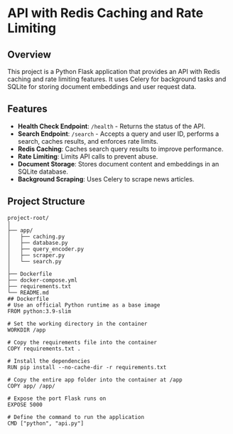# API with Redis Caching and Rate Limiting

## Overview

This project is a Python Flask application that provides an API with Redis caching and rate limiting features. It uses Celery for background tasks and SQLite for storing document embeddings and user request data.

## Features

- **Health Check Endpoint**: `/health` - Returns the status of the API.
- **Search Endpoint**: `/search` - Accepts a query and user ID, performs a search, caches results, and enforces rate limits.
- **Redis Caching**: Caches search query results to improve performance.
- **Rate Limiting**: Limits API calls to prevent abuse.
- **Document Storage**: Stores document content and embeddings in an SQLite database.
- **Background Scraping**: Uses Celery to scrape news articles.

## Project Structure

```plaintext
project-root/
│
├── app/
│   ├── caching.py
│   ├── database.py
│   ├── query_encoder.py
│   ├── scraper.py
│   └── search.py
│
├── Dockerfile
├── docker-compose.yml
├── requirements.txt
└── README.md
## Dockerfile
# Use an official Python runtime as a base image
FROM python:3.9-slim

# Set the working directory in the container
WORKDIR /app

# Copy the requirements file into the container
COPY requirements.txt .

# Install the dependencies
RUN pip install --no-cache-dir -r requirements.txt

# Copy the entire app folder into the container at /app
COPY app/ /app/

# Expose the port Flask runs on
EXPOSE 5000

# Define the command to run the application
CMD ["python", "api.py"]
